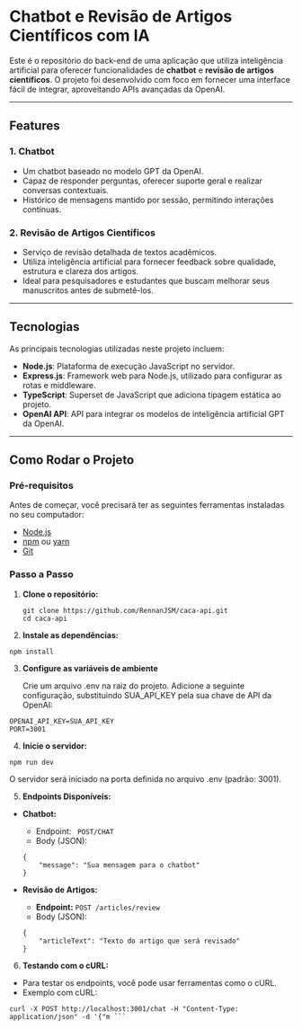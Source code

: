 # Chatbot e Revisão de Artigos Científicos com IA

Este é o repositório do back-end de uma aplicação que utiliza inteligência artificial para oferecer funcionalidades de **chatbot** e **revisão de artigos científicos**. O projeto foi desenvolvido com foco em fornecer uma interface fácil de integrar, aproveitando APIs avançadas da OpenAI.

---

## **Features**

### 1. **Chatbot**
- Um chatbot baseado no modelo GPT da OpenAI.
- Capaz de responder perguntas, oferecer suporte geral e realizar conversas contextuais.
- Histórico de mensagens mantido por sessão, permitindo interações contínuas.

### 2. **Revisão de Artigos Científicos**
- Serviço de revisão detalhada de textos acadêmicos.
- Utiliza inteligência artificial para fornecer feedback sobre qualidade, estrutura e clareza dos artigos.
- Ideal para pesquisadores e estudantes que buscam melhorar seus manuscritos antes de submetê-los.

---

## **Tecnologias**

As principais tecnologias utilizadas neste projeto incluem:

- **Node.js**: Plataforma de execução JavaScript no servidor.
- **Express.js**: Framework web para Node.js, utilizado para configurar as rotas e middleware.
- **TypeScript**: Superset de JavaScript que adiciona tipagem estática ao projeto.
- **OpenAI API**: API para integrar os modelos de inteligência artificial GPT da OpenAI.

---

## **Como Rodar o Projeto**

### **Pré-requisitos**
Antes de começar, você precisará ter as seguintes ferramentas instaladas no seu computador:
- [Node.js](https://nodejs.org/)
- [npm](https://www.npmjs.com/) ou [yarn](https://yarnpkg.com/)
- [Git](https://git-scm.com/)

### **Passo a Passo**

1. **Clone o repositório:**

   ```
   git clone https://github.com/RennanJSM/caca-api.git
   cd caca-api
   ```
2. **Instale as dependências:**

```
npm install
```

3. **Configure as variáveis de ambiente**





    Crie um arquivo .env na raiz do projeto.
    Adicione a seguinte configuração, substituindo SUA_API_KEY pela sua chave de API da OpenAI:

```
OPENAI_API_KEY=SUA_API_KEY
PORT=3001
```
4.  **Inicie o servidor:**

```
npm run dev
```
O servidor será iniciado na porta definida no arquivo .env (padrão: 3001).

5. **Endpoints Disponíveis:**

  
- **Chatbot:**
    - Endpoint: ``` POST/CHAT```
    - Body (JSON):
    ```
    {
        "message": "Sua mensagem para o chatbot"
    }
    ```

- **Revisão de Artigos:**

    - **Endpoint:** ```POST /articles/review```
    - Body (JSON):
    ```
    {
        "articleText": "Texto do artigo que será revisado"
    }
    ```

6. **Testando com o cURL:**
 
 
- Para testar os endpoints, você pode usar ferramentas como o cURL.
- Exemplo com cURL:
```
curl -X POST http://localhost:3001/chat -H "Content-Type: application/json" -d '{"m ```
